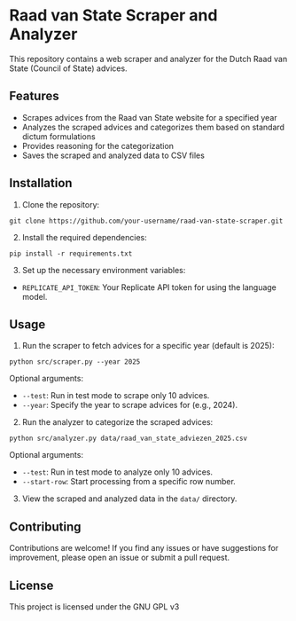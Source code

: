 # Raad van State Scraper and Analyzer

This repository contains a web scraper and analyzer for the Dutch Raad van State (Council of State) advices.

## Features

- Scrapes advices from the Raad van State website for a specified year
- Analyzes the scraped advices and categorizes them based on standard dictum formulations
- Provides reasoning for the categorization
- Saves the scraped and analyzed data to CSV files

## Installation

1. Clone the repository:
```
git clone https://github.com/your-username/raad-van-state-scraper.git
```
2. Install the required dependencies:
```
pip install -r requirements.txt
```
3. Set up the necessary environment variables:
- `REPLICATE_API_TOKEN`: Your Replicate API token for using the language model.

## Usage

1. Run the scraper to fetch advices for a specific year (default is 2025):
```
python src/scraper.py --year 2025
```
Optional arguments:
- `--test`: Run in test mode to scrape only 10 advices.
- `--year`: Specify the year to scrape advices for (e.g., 2024).

2. Run the analyzer to categorize the scraped advices:
```
python src/analyzer.py data/raad_van_state_adviezen_2025.csv
```
Optional arguments:
- `--test`: Run in test mode to analyze only 10 advices.
- `--start-row`: Start processing from a specific row number.

3. View the scraped and analyzed data in the `data/` directory.

## Contributing

Contributions are welcome! If you find any issues or have suggestions for improvement, please open an issue or submit a pull request.

## License

This project is licensed under the GNU GPL v3
